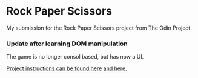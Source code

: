 # Rock Paper Scissors

My submission for the Rock Paper Scissors project from The Odin Project.

### Update after learning DOM manipulation

The game is no longer consol based, but has now a UI.

[Project instructions can be found here](https://www.theodinproject.com/lessons/foundations-rock-paper-scissors) [ and here.](https://www.theodinproject.com/lessons/foundations-revisiting-rock-paper-scissors)
